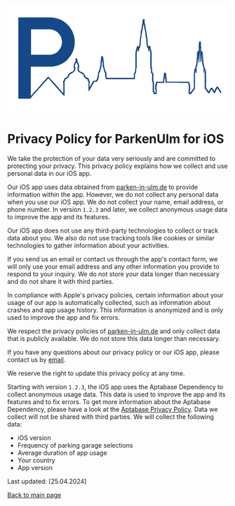 <div align="center">
  <img width="500" src="../assets/github-header.png">
</div>

# Privacy Policy for ParkenUlm for iOS

We take the protection of your data very seriously and are committed to
protecting your privacy. This privacy policy explains how we collect and
use personal data in our iOS app.

Our iOS app uses data obtained from
[parken-in-ulm.de](https://www.parken-in-ulm.de/) to provide information
within the app. However, we do not collect any personal data when you
use our iOS app. We do not collect your name, email address, or phone
number. In version `1.2.3` and later, we collect anonymous usage data to improve the app and its features.

Our iOS app does not use any third-party technologies to collect or
track data about you. We also do not use tracking tools like cookies or
similar technologies to gather information about your activities.

If you send us an email or contact us through the app's contact form, we
will only use your email address and any other information you provide
to respond to your inquiry. We do not store your data longer than
necessary and do not share it with third parties.

In compliance with Apple's privacy policies, certain information about
your usage of our app is automatically collected, such as information
about crashes and app usage history. This information is anonymized and
is only used to improve the app and fix errors.

We respect the privacy policies of
[parken-in-ulm.de](https://www.parken-in-ulm.de/) and only collect data
that is publicly available. We do not store this data longer than
necessary.

If you have any questions about our privacy policy or our iOS app,
please contact us by [email](mailto:bircni@icloud.com).

We reserve the right to update this privacy policy at any time.

Starting with version `1.2.3`, the iOS app uses the Aptabase Dependency
to collect anonymous usage data. This data is used to improve the app
and its features and to fix errors. To get more information about the Aptabase
Dependency, please have a look at the [Aptabase Privacy Policy](https://aptabase.com/legal/privacy).
Data we collect will not be shared with third parties.
We will collect the following data:

- iOS version
- Frequency of parking garage selections
- Average duration of app usage
- Your country
- App version

Last updated: \[25.04.2024\]

[Back to main page](./README.md)
